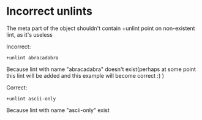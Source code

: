 # Incorrect unlints

The meta part of the object shouldn't contain +unlint point on non-existent
lint, as it's useless

Incorrect:

```eo
+unlint abracadabra
```

Because lint with name "abracadabra" doesn't exist(perhaps at some
point this lint will be added and this example will become correct :) )

Correct:

```eo
+unlint ascii-only
```

Because lint with name "ascii-only" exist